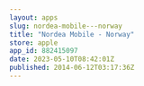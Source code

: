 ```yaml
---
layout: apps
slug: nordea-mobile---norway
title: "Nordea Mobile - Norway"
store: apple
app_id: 882415097
date: 2023-05-10T08:42:01Z
published: 2014-06-12T03:17:36Z
---
```

